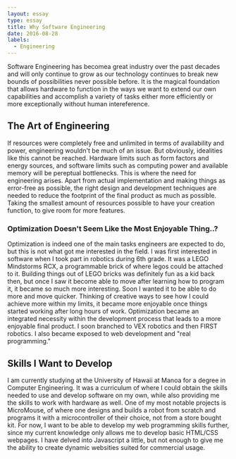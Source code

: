 ```yaml
---
layout: essay
type: essay
title: Why Software Engineering
date: 2016-08-28
labels:
  - Engineering
---
```


Software Engineering has becomea great industry over the past decades and will only continue to grow as our technology continues to break new bounds of possibilities never possible before. It is the magical foundation that allows hardware to function in the ways we want to extend our own capabilities and accomplish a variety of tasks either more efficiently or more exceptionally without human intereference.

## The Art of Engineering
If resources were completely free and unlimited in terms of availability and power, engineering wouldn't be much of an issue. But obviously, idealities like this cannot be reached. Hardware limits such as form factors and energy sources, and software limits such as computing power and available memory will be pereptual bottlenecks. This is where the need for engineering arises. Apart from actual implementation and making things as error-free as possible, the right design and development techniques are needed to reduce the footprint of the final product as much as possible. Taking the smallest amount of resources possible to have your creation function, to give room for more features. 

### Optimization Doesn't Seem Like the Most Enjoyable Thing..?
Optimization is indeed one of the main tasks engineers are expected to do, but this is not what got me interested in the field. I was first interested in software when I took part in robotics during 6th grade. It was a LEGO Mindstorms RCX, a programmable brick of where legos could be attached to it. Building things out of LEGO bricks was definitely fun as a kid back then, but once I saw it become able to move after learning how to program it, it became so much more interesting. Soon I wanted it to be able to do more and move quicker. Thinking of creative ways to see how I could achieve more within my limits, it became more enjoyable once things started working after long hours of work. Optimization became an integrated necessity within the development process that leads to a more enjoyable final product. I soon branched to VEX robotics and then FIRST robotics. I also became exposed to web development and "real programming."

## Skills I Want to Develop
I am currently studying at the University of Hawaii at Manoa for a degree in Computer Engineering. It was a curriculum of where I could obtain the skills needed to use and develop software on my own, while also providing me the skills to work with hardware as well. One of my most notable projects is MicroMouse, of where one designs and builds a robot from scratch and programs it with a microcontroller of their choice, not from a store bought kit. For now, I want to be able to develop my web programming skills further, since my current knowledge only allows me to develop basic HTML/CSS webpages. I have delved into Javascript a little, but not enough to give me the ability to create dynamic websities suited for commercial usage.



